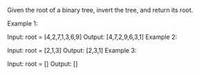 Given the root of a binary tree, invert the tree, and return its root.

Example 1:

Input: root = [4,2,7,1,3,6,9]
Output: [4,7,2,9,6,3,1]
Example 2:

Input: root = [2,1,3]
Output: [2,3,1]
Example 3:

Input: root = []
Output: []

